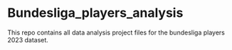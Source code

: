 # Bundesliga_players_analysis
This repo contains all data analysis project files for the bundesliga players 2023 dataset.
